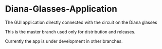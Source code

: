 # Diana-Glasses-Application
The GUI application directly connected with the circuit on the Diana glasses

This is the master branch used only for distribution and releases.

Currently the app is under development in other branches.
